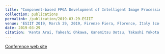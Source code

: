 ```yaml
---
title: "Component-based FPGA Development of Intelligent Image Processing for Industrial IoT Devices"
collection: publications
permalink: /publication/2019-03-29-ESIIT
venue: 'ESIIT 2019, March 29, 2019, Firenze Fiera, Florence, Italy (co-located with DATE 19)'
date: 2019-03-29
citation: 'Kenta Arai, Takeshi Ohkawa, Kanemitsu Ootsu, Takashi Yokota, "Distributed Visual SLAM Processing in Robot-Cloud Cooperative System," International Workshop on Embedded Software for Industrial IoT (ESIIT Workshop 2019), March 29, 2019, Firenze Fiera, Florence, Italy (co-located with DATE 19), 2019.'
---
```


[Conference web site](https://www.edacentrum.de/esiit)
